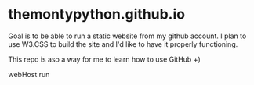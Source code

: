 # themontypython.github.io

Goal is to be able to run a static website from my github account. I plan to use W3.CSS to build the site and I'd like 
to have it properly functioning. 

This repo is aso a way for me to learn how to use GitHub +)

webHost run
